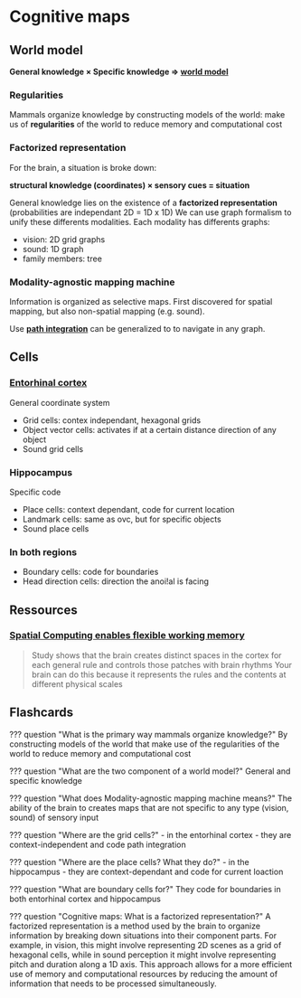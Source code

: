 # Cognitive maps

## World model

**General knowledge $\times$ Specific knowledge $\Rightarrow$ [world model](../ai/world_model.md)**

### Regularities
Mammals organize knowledge by constructing models of the world: make us of **regularities** of the world to reduce memory and computational cost

### Factorized representation
For the brain, a situation is broke down:

**structural knowledge (coordinates) $\times$ sensory cues = situation**

General knowledge lies on the existence of a **factorized representation** (probabilities are independant 2D = 1D x 1D)
We can use graph formalism to unify these differents modalities. Each modality has differents graphs:

- vision: 2D grid graphs
- sound: 1D graph
- family members: tree
### Modality-agnostic mapping machine
Information is organized as selective maps. First discovered for spatial mapping, but also non-spatial mapping (e.g. sound).

Use **[path integration](path_integration.md)** can be generalized to to navigate in any graph.

## Cells
### [Entorhinal cortex](../brain/neuroanatomy.md#entorhinal-cortex)

General coordinate system

 - Grid cells: contex independant, hexagonal grids
 - Object vector cells: activates if at a certain distance direction of any object
 - Sound grid cells

### Hippocampus

Specific code

  - Place cells: context dependant, code for current location
  - Landmark cells: same as ovc, but for specific objects
  - Sound place cells

### In both regions

- Boundary cells: code for boundaries
- Head direction cells: direction the anoi!al is facing

## Ressources
### [Spatial Computing enables flexible working memory](https://picower.mit.edu/news/spatial-computing-enables-flexible-working-memory)
> Study shows that the brain creates distinct spaces in the cortex for each general rule and controls those patches with brain rhythms
> Your brain can do this because it represents the rules and the contents at different physical scales

## Flashcards
??? question "What is the primary way mammals organize knowledge?"
    By constructing models of the world that make use of the regularities of the world to reduce memory and computational cost

??? question "What are the two component of a world model?"
    General and specific knowledge

??? question "What does Modality-agnostic mapping machine means?"
    The ability of the brain to creates maps that are not specific to any type (vision, sound) of sensory input

??? question "Where are the grid cells?"
    - in the entorhinal cortex
    - they are context-independent and code path integration

??? question "Where are the place cells? What they do?"
    - in the hippocampus
    - they are context-dependant and code for current loaction

??? question "What are boundary cells for?"
    They code for boundaries in both entorhinal cortex and hippocampus

??? question "Cognitive maps: What is a factorized representation?"
    A factorized representation is a method used by the brain to organize information by breaking down situations into their component parts. For example, in vision, this might involve representing 2D scenes as a grid of hexagonal cells, while in sound perception it might involve representing pitch and duration along a 1D axis. This approach allows for a more efficient use of memory and computational resources by reducing the amount of information that needs to be processed simultaneously.
